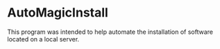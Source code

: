 # AutoMagicInstall
This program was intended to help automate the installation of software located on a local server. 
